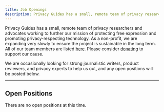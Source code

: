 ```yaml
---
title: Job Openings
description: Privacy Guides has a small, remote team of privacy researchers and advocates. Any open positions we may have in the future will be posted here.
---
```


Privacy Guides has a small, remote team of privacy researchers and advocates working to further our mission of protecting free expression and promoting privacy-respecting technology. As a non-profit, we are expanding very slowly to ensure the project is sustainable in the long term. All of our team members are listed [here](https://discuss.privacyguides.net/u?group=team&order=solutions&period=all). Please consider [donating](https://donate.magicgrants.org/privacyguides) to support our cause.

We are occasionally looking for strong journalistic writers, product reviewers, and privacy experts to help us out, and any open positions will be posted below.

---

## Open Positions

There are no open positions at this time.
